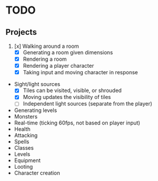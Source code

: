 # TODO
## Projects
1. [x] Walking around a room
	- [x] Generating a room given dimensions
	- [x] Rendering a room
	- [x] Rendering a player character
	- [x] Taking input and moving character in response
* Sight/light sources
	- [x] Tiles can be visited, visible, or shrouded
	- [x] Moving updates the visibility of tiles
	- [ ] Independent light sources (separate from the player)
* Generating levels
* Monsters
* Real-time (ticking 60fps, not based on player input)
* Health
* Attacking
* Spells
* Classes
* Levels
* Equipment
* Looting
* Character creation